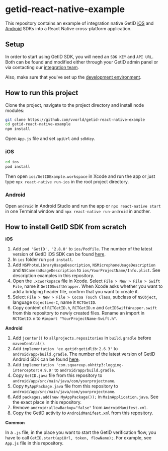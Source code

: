 # getid-react-native-example
This repository contains an example of integration native GetID [iOS](https://github.com/vvorld/getid-ios-sdk) and [Android](https://github.com/vvorld/getid-android-sdk) SDKs into a React Native cross-platform application.

## Setup
In order to start using GetID SDK, you will need an `SDK KEY` and `API URL`. Both can be found and modified either through your GetID admin panel or via contacting our [integration team](mailto:support@getid.ee).

Also, make sure that you've set up the [development environment](https://reactnative.dev/docs/environment-setup).

## How to run this project
Clone the project, navigate to the project directory and install node modules:
```bash
git clone https://github.com/vvorld/getid-react-native-example
cd getid-react-native-example
npm install
```

Open `App.js` file and set `apiUrl` and `sdkKey`.

### iOS
```bash
cd ios
pod install
```
Then open `ios/GetIDExample.workspace` in Xcode and run the app or just type `npx react-native run-ios` in the root project directory.

### Android
Open `android` in Android Studio and run the app or `npx react-native start` in one Terminal window and `npx react-native run-android` in another.

## How to install GetID SDK from scratch
**iOS**
1. Add `pod 'GetID', '2.8.0'` to `ios/Podfile`. The number of the latest version of GetID iOS SDK can be found [here](https://github.com/vvorld/getid-ios-sdk/releases).
2. In `ios` folder run `pod install`.
3. Add `NSPhotoLibraryUsageDescription`, `NSMicrophoneUsageDescription` and `NSCameraUsageDescription` to `ios/YourProjectName/Info.plist`. See description examples in this repository.
4. Open the `.xcworkspace` file in Xcode. Select `File > New > File > Swift File`, name it `GetIDSwiftWrapper`. When Xcode asks whether you want to add a bridging header file, confirm that you want to create it.
5. Select `File > New > File > Cocoa Touch Class`, subclass of `NSObject`, language `Objective-C`, name it `RCTGetID`.
6. Copy content of `RCTGetID.h`, `RCTGetID.m` and `GetIDSwiftWrapper.swift` from this repository to newly created files. Rename an import in `RCTGetID.m` to `#import "YourProjectName-Swift.h"`.

**Android**
1. Add `jcenter()` to `allprojects.repositories` in `build.gradle` before `mavenCentral()`.
2. Add `implementation 'ee.getid:getidlib:2.6.3'` to `android/app/build.gradle`. The number of the latest version of GetID Android SDK can be found [here](https://github.com/vvorld/getid-android-sdk/releases).
3. Add `implementation 'com.squareup.okhttp3:logging-interceptor:4.9.0'` to `android/app/build.gradle`.
4. Copy `GetID.java` file from this repository to `android/app/src/main/java/com/yourprojectname`.
5. Copy `MyAppPackage.java` file from this repository to `android/app/src/main/java/com/yourprojectname`.
6. Add `packages.add(new MyAppPackage());` in `MainApplication.java`. See the exact place in this repository.
7. Remove `android:allowBackup="false"` from `AndroidManifest.xml`.
8. Copy the GetID activity to `AndroidManifest.xml` from this repository.

**Common**

In a `.js` file, in the place you want to start the GetID verification flow, you have to call `GetID.start(apiUrl, token, flowName);`. For example, see `App.js` file in this repository.